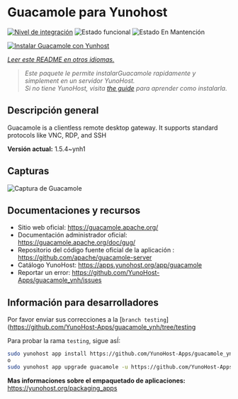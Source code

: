 <!--
Este archivo README esta generado automaticamente<https://github.com/YunoHost/apps/tree/master/tools/readme_generator>
No se debe editar a mano.
-->

# Guacamole para Yunohost

[![Nivel de integración](https://dash.yunohost.org/integration/guacamole.svg)](https://dash.yunohost.org/appci/app/guacamole) ![Estado funcional](https://ci-apps.yunohost.org/ci/badges/guacamole.status.svg) ![Estado En Mantención](https://ci-apps.yunohost.org/ci/badges/guacamole.maintain.svg)

[![Instalar Guacamole con Yunhost](https://install-app.yunohost.org/install-with-yunohost.svg)](https://install-app.yunohost.org/?app=guacamole)

*[Leer este README en otros idiomas.](./ALL_README.md)*

> *Este paquete le permite instalarGuacamole rapidamente y simplement en un servidor YunoHost.*  
> *Si no tiene YunoHost, visita [the guide](https://yunohost.org/install) para aprender como instalarla.*

## Descripción general

Guacamole is a clientless remote desktop gateway. It supports standard protocols like VNC, RDP, and SSH

**Versión actual:** 1.5.4~ynh1

## Capturas

![Captura de Guacamole](./doc/screenshots/screenshot1.jpg)

## Documentaciones y recursos

- Sitio web oficial: <https://guacamole.apache.org/>
- Documentación administrador oficial: <https://guacamole.apache.org/doc/gug/>
- Repositorio del código fuente oficial de la aplicación : <https://github.com/apache/guacamole-server>
- Catálogo YunoHost: <https://apps.yunohost.org/app/guacamole>
- Reportar un error: <https://github.com/YunoHost-Apps/guacamole_ynh/issues>

## Información para desarrolladores

Por favor enviar sus correcciones a la [`branch testing`](https://github.com/YunoHost-Apps/guacamole_ynh/tree/testing

Para probar la rama `testing`, sigue asÍ:

```bash
sudo yunohost app install https://github.com/YunoHost-Apps/guacamole_ynh/tree/testing --debug
o
sudo yunohost app upgrade guacamole -u https://github.com/YunoHost-Apps/guacamole_ynh/tree/testing --debug
```

**Mas informaciones sobre el empaquetado de aplicaciones:** <https://yunohost.org/packaging_apps>
